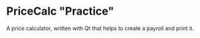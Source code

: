 # PriceCalc "Practice"

A price calculator, written with Qt that helps to create a payroll and print it.